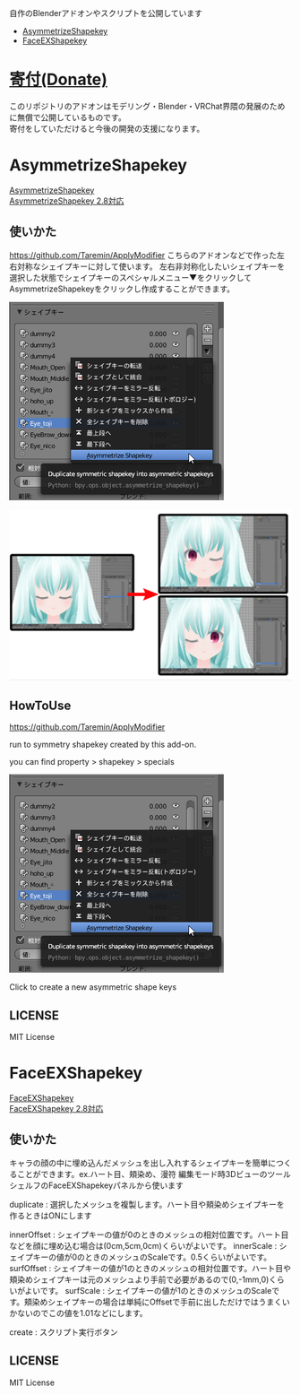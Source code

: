 自作のBlenderアドオンやスクリプトを公開しています
- [AsymmetrizeShapekey](https://github.com/lowteq/blenderScripts#asymmetrizeshapekey)
- [FaceEXShapekey](https://github.com/lowteq/blenderScripts#faceexshapekey)

# [寄付(Donate)](https://paypal.me/qukumulowteq?locale.x=ja_JP)
このリポジトリのアドオンはモデリング・Blender・VRChat界隈の発展のために無償で公開しているものです。  
寄付をしていただけると今後の開発の支援になります。


# AsymmetrizeShapekey
[AsymmetrizeShapekey](https://github.com/lowteq/blenderScripts/blob/master/scripts/AsymmetrizeShapekey.py)  
[AsymmetrizeShapekey 2.8対応](https://github.com/lowteq/blenderScripts/blob/master/scripts/AsymmetrizeShapekey28.py)

## 使いかた
https://github.com/Taremin/ApplyModifier
こちらのアドオンなどで作った左右対称なシェイプキーに対して使います。
左右非対称化したいシェイプキーを選択した状態でシェイプキーのスペシャルメニュー▼をクリックしてAsymmetrizeShapekeyをクリックし作成することができます。

![p](https://github.com/lowteq/blenderScripts/blob/master/readmeimages/20200211045408_383x354.png)

![s](https://github.com/lowteq/blenderScripts/blob/master/readmeimages/20200211113539_1468x888.png)
## HowToUse
https://github.com/Taremin/ApplyModifier

run to symmetry shapekey created by this add-on.

you can find property > shapekey > specials

![p](https://github.com/lowteq/blenderScripts/blob/master/readmeimages/20200211045408_383x354.png)

Click to create a new asymmetric shape keys
## LICENSE
MIT License


# FaceEXShapekey 
[FaceEXShapekey](https://github.com/lowteq/blenderScripts/blob/master/scripts/faceexshapekey.py)  
[FaceEXShapekey 2.8対応](https://github.com/lowteq/blenderScripts/blob/master/scripts/faceexshapekey28.py)

## 使いかた
キャラの顔の中に埋め込んだメッシュを出し入れするシェイプキーを簡単につくることができます。ex.ハート目、頬染め、漫符
編集モード時3DビューのツールシェルフのFaceEXShapekeyパネルから使います

duplicate : 選択したメッシュを複製します。ハート目や頬染めシェイプキーを作るときはONにします

innerOffset : シェイプキーの値が0のときのメッシュの相対位置です。ハート目などを顔に埋め込む場合は(0cm,5cm,0cm)くらいがよいです。
innerScale : シェイプキーの値が0のときのメッシュのScaleです。0.5くらいがよいです。
surfOffset : シェイプキーの値が1のときのメッシュの相対位置です。ハート目や頬染めシェイプキーは元のメッシュより手前で必要があるので(0,-1mm,0)くらいがよいです。
surfScale : シェイプキーの値が1のときのメッシュのScaleです。頬染めシェイプキーの場合は単純にOffsetで手前に出しただけではうまくいかないのでこの値を1.01などにします。

create : スクリプト実行ボタン
## LICENSE
MIT License

